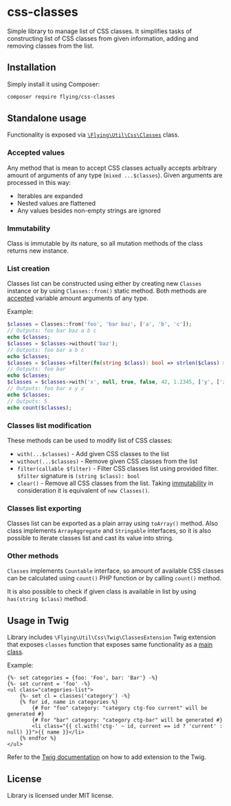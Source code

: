 # css-classes
Simple library to manage list of CSS classes. It simplifies tasks of constructing list of CSS classes from given information, adding and removing classes from the list.

## Installation

Simply install it using Composer:

```bash
composer require flying/css-classes
```

## Standalone usage

Functionality is exposed via [`\Flying\Util\Css\Classes`](src/Classes.php) class. 

### Accepted values

Any method that is mean to accept CSS classes actually accepts arbitrary amount of arguments of any type (`mixed ...$classes`). Given arguments are processed in this way:

 - Iterables are expanded
 - Nested values are flattened
 - Any values besides non-empty strings are ignored

### Immutability

Class is immutable by its nature, so all mutation methods of the class returns new instance.

### List creation

Classes list can be constructed using either by creating new `Classes` instance or by using `Classes::from()` static method. Both methods are [accepted](#accepted-values) variable amount arguments of any type. 

Example:

```php
$classes = Classes::from('foo', 'bar baz', ['a', 'b', 'c']);
// Outputs: foo bar baz a b c
echo $classes;
$classes = $classes->without('baz');
// Outputs: foo bar a b c
echo $classes;
$classes = $classes->filter(fn(string $class): bool => strlen($class) > 1);
// Outputs: foo bar
echo $classes;
$classes = $classes->with('x', null, true, false, 42, 1.2345, ['y', ['z']]);
// Outputs: foo bar x y z
echo $classes;
// Outputs: 5
echo count($classes);
```

### Classes list modification

These methods can be used to modify list of CSS classes:

 - `with(...$classes)` - Add given CSS classes to the list
 - `without(...$classes)` - Remove given CSS classes from the list
 - `filter(callable $filter)` - Filter CSS classes list using provided filter. `$filter` signature is `(string $class): bool`
 - `clear()` - Remove all CSS classes from the list. Taking [immutability](#immutability) in consideration it is equivalent of `new Classes()`.

### Classes list exporting

Classes list can be exported as a plain array using `toArray()` method. Also class implements `ArrayAggregate` and `Stringable` interfaces, so it is also possible to iterate classes list and cast its value into string.

### Other methods

`Classes` implements `Countable` interface, so amount of available CSS classes can be calculated using `count()` PHP function or by calling `count()` method. 

It is also possible to check if given class is available in list by using `has(string $class)` method.

## Usage in Twig

Library includes `\Flying\Util\Css\Twig\ClassesExtension` Twig extension that exposes `classes` function that exposes same functionality as a [main class](#standalone-usage).

Example: 

```twig
{%- set categories = {foo: 'Foo', bar: 'Bar'} -%}
{%- set current = 'foo' -%}
<ul class="categories-list">
    {%- set cl = classes('category') -%}
    {% for id, name in categories %}
        {# For "foo" category: "category ctg-foo current" will be generated #}
        {# For "bar" category: "category ctg-bar" will be generated #}
        <li class="{{ cl.with('ctg-' ~ id, current == id ? 'current' : null) }}">{{ name }}</li>
    {% endfor %}
</ul>
```

Refer to the [Twig documentation](https://twig.symfony.com/doc/3.x/api.html#using-extensions) on how to add extension to the Twig. 

## License

Library is licensed under MIT license.
